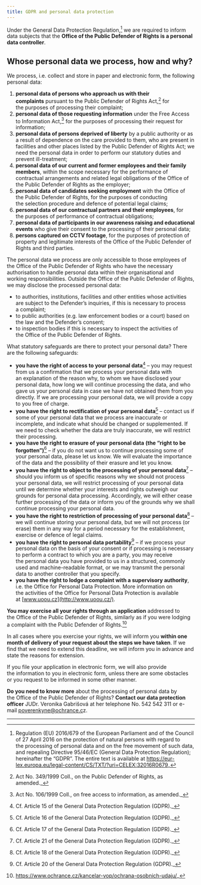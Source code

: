 ```yaml
---
title: GDPR and personal data protection
---
```


Under the General Data Protection Regulation,[^1] we are required to inform data subjects that the **Office of the Public Defender of Rights is a personal data controller**.

## Whose personal data we process, how and why?

We process, i.e. collect and store in paper and electronic form, the following personal data:

1. **personal data of persons who approach us with their complaints** pursuant to the Public Defender of Rights Act,[^2] for the purposes of processing their complaint;
2. **personal data of those requesting information** under the Free Access to Information Act,[^3] for the purposes of processing their request for information;
3. **personal data of persons deprived of liberty** by a public authority or as a result of dependence on the care provided to them, who are present in facilities and other places listed by the Public Defender of Rights Act; we need the personal data in order to perform our statutory duties and prevent ill-treatment;
4. **personal data of our current and former employees and their family members**, within the scope necessary for the performance of contractual arrangements and related legal obligations of the Office of the Public Defender of Rights as the employer;
5. **personal data of candidates seeking employment** with the Office of the Public Defender of Rights, for the purposes of conducting the selection procedure and defence of potential legal claims;
6. **personal data of our contractual partners and their employees**, for the purposes of performance of contractual obligations;
7. **personal data of participants in our awareness raising and educational events** who give their consent to the processing of their personal data;
8. **persons captured on CCTV footage**, for the purposes of protection of property and legitimate interests of the Office of the Public Defender of Rights and third parties.

The personal data we process are only accessible to those employees of the Office of the Public Defender of Rights who have the necessary authorisation to handle personal data within their organisational and working responsibilities. Outside the Office of the Public Defender of Rights, we may disclose the processed personal data:

- to authorities, institutions, facilities and other entities whose activities are subject to the Defender’s inquiries, if this is necessary to process a complaint;
- to public authorities (e.g. law enforcement bodies or a court) based on the law and the Defender’s consent;
- to inspection bodies if this is necessary to inspect the activities of the Office of the Public Defender of Rights.

What statutory safeguards are there to protect your personal data? There are the following safeguards:

- **you have the right of access to your personal data**[^4] – you may request from us a confirmation that we process your personal data with an explanation of the reason why, to whom we have disclosed your personal data, how long we will continue processing the data, and who gave us your personal data in case we have not obtained them from you directly. If we are processing your personal data, we will provide a copy to you free of charge.
- **you have the right to rectification of your personal data**[^5] – contact us if some of your personal data that we process are inaccurate or incomplete, and indicate what should be changed or supplemented. If we need to check whether the data are truly inaccurate, we will restrict their processing.
- **you have the right to erasure of your personal data** **(the “right to be forgotten”)**[^6] – if you do not want us to continue processing some of your personal data, please let us know. We will evaluate the importance of the data and the possibility of their erasure and let you know.
- **you have the right to object to the processing of your personal data**[^7] – should you inform us of specific reasons why we should not process your personal data, we will restrict processing of your personal data until we determine whether your interests and rights outweigh our grounds for personal data processing. Accordingly, we will either cease further processing of the data or inform you of the grounds why we shall continue processing your personal data.
- **you have the right to restriction of processing of your personal data**[^8] – we will continue storing your personal data, but we will not process (or erase) them in any way for a period necessary for the establishment, exercise or defence of legal claims.
- **you have the right to personal data portability**[^9] – if we process your personal data on the basis of your consent or if processing is necessary to perform a contract to which you are a party, you may receive the personal data you have provided to us in a structured, commonly used and machine-readable format, or we may transmit the personal data to another controller that you specify.
- **you have the right to lodge a complaint with a supervisory authority**, i.e. the Office for Personal Data Protection. More information on the activities of the Office for Personal Data Protection is available at [www.uoou.cz](http://www.uoou.cz/).

**You may exercise all your rights through an application** addressed to the Office of the Public Defender of Rights, similarly as if you were lodging a complaint with the Public Defender of Rights.[^10]

In all cases where you exercise your rights, we will inform you **within one month of delivery of your request about the steps we have taken**. If we find that we need to extend this deadline, we will inform you in advance and state the reasons for extension.

If you file your application in electronic form, we will also provide the information to you in electronic form, unless there are some obstacles or you request to be informed in some other manner.

**Do you need to know more** about the processing of personal data by the Office of the Public Defender of Rights? **Contact our data protection officer** JUDr. Veronika Gabrišová at her telephone No. 542 542 311 or e-mail [poverenkyne@ochrance.c](mailto:poverenkyne@ochrance.cz)z.

---

[^1]: Regulation (EU) 2016/679 of the European Parliament and of the Council of 27 April 2016 on the protection of natural persons with regard to the processing of personal data and on the free movement of such data, and repealing Directive 95/46/EC (General Data Protection Regulation); hereinafter the “GDPR”. The entire text is available at <https://eur-lex.europa.eu/legal-content/CS/TXT/?uri=CELEX:32016R0679>\_
[^2]: Act No. 349/1999 Coll., on the Public Defender of Rights, as amended.\_
[^3]: Act No. 106/1999 Coll., on free access to information, as amended.\_
[^4]: Cf. Article 15 of the General Data Protection Regulation (GDPR).\_
[^5]: Cf. Article 16 of the General Data Protection Regulation (GDPR).\_
[^6]: Cf. Article 17 of the General Data Protection Regulation (GDPR).\_
[^7]: Cf. Article 21 of the General Data Protection Regulation (GDPR).\_
[^8]: Cf. Article 18 of the General Data Protection Regulation (GDPR).\_
[^9]: Cf. Article 20 of the General Data Protection Regulation (GDPR).\_
[^10]: <https://www.ochrance.cz/kancelar-vop/ochrana-osobnich-udaju/>\_
